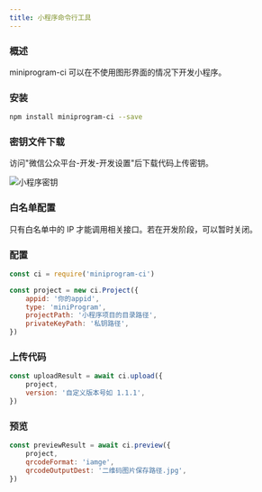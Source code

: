 ```yaml
---
title: 小程序命令行工具
---
```


###  概述

miniprogram-ci 可以在不使用图形界面的情况下开发小程序。

###  安装

```sh
npm install miniprogram-ci --save
```

###  密钥文件下载

访问"微信公众平台-开发-开发设置"后下载代码上传密钥。

![小程序密钥](https://s21.ax1x.com/2025/05/04/pEqSHds.png)

### 白名单配置

只有白名单中的 IP 才能调用相关接口。若在开发阶段，可以暂时关闭。

###  配置

```js
const ci = require('miniprogram-ci')

const project = new ci.Project({
    appid: '你的appid',
    type: 'miniProgram',
    projectPath: '小程序项目的目录路径',
    privateKeyPath: '私钥路径',
})
```


###  上传代码

```js
const uploadResult = await ci.upload({
    project,
    version: '自定义版本号如 1.1.1',
})
```

###  预览

```js
const previewResult = await ci.preview({
    project,
    qrcodeFormat: 'iamge',
    qrcodeOutputDest: '二维码图片保存路径.jpg',
})
```